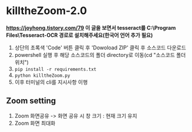 # killtheZoom-2.0
**https://joyhong.tistory.com/79 이 글을 보면서 tesseract를 C:\Program Files\Tesseract-OCR 경로로 설치해주세요(한국어 언어 추가 필요)**

1. 상단의 초록색 'Code' 버튼 클릭 후 'Dowoload ZIP' 클릭 후 소스코드 다운로드
2. powershell 실행 후 해당 소스코드의 폴더 directory로 이동(cd "소스코드 폴더 위치")
3. ```pip install -r requirements.txt``` 
4. ```python killtheZoom.py```
5. 이후 터미널의 cli를 지시사항 이행

## Zoom setting
1. Zoom 화면공유 -> 화면 공유 시 창 크기 : 현재 크기 유지
2. Zoom 화면 최대화
